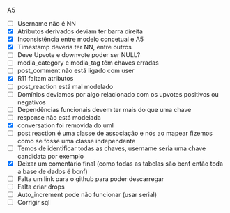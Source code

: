 A5

- [ ] Username não é NN
- [x] Atributos derivados deviam ter barra direita
- [X] Inconsistência entre modelo concetual e A5
- [X] Timestamp deveria ter NN, entre outros
- [ ] Deve Upvote e downvote poder ser NULL?
- [ ] media_category e media_tag têm chaves erradas
- [ ] post_comment não está ligado com user
- [X] R11 faltam atributos
- [ ] post_reaction está mal modelado
- [ ] Domínios deviamos por algo relacionado com os upvotes positivos ou negativos
- [ ] Dependências funcionais devem ter mais do que uma chave
- [ ] response não está modelada
- [X] conversation foi removida do uml
- [ ] post reaction é uma classe de associação e nós ao mapear fizemos como se fosse uma classe independente
- [ ] Temos de identificar todas as chaves, username seria uma chave candidata por exemplo
- [X] Deixar um comentário final (como todas as tabelas são bcnf então toda a base de dados é bcnf)
- [ ] Falta um link para o github para poder descarregar
- [ ] Falta criar drops
- [ ] Auto_increment pode não funcionar (usar serial)
- [ ] Corrigir sql
